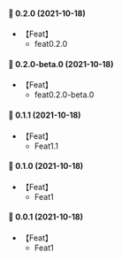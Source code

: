 #### 🎉 0.2.0 (2021-10-18)
- 【Feat】
    - feat0.2.0

#### 🎉 0.2.0-beta.0 (2021-10-18)
- 【Feat】
    - feat0.2.0-beta.0

#### 🎉 0.1.1 (2021-10-18)
- 【Feat】
    - Feat1.1

#### 🎉 0.1.0 (2021-10-18)
- 【Feat】
    - Feat1
#### 🎉 0.0.1 (2021-10-18)
- 【Feat】
    - Feat1
